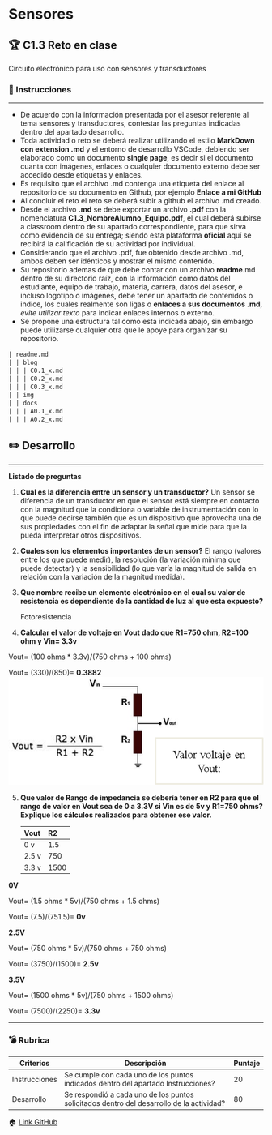 # Sensores

## :trophy: C1.3 Reto en clase

Circuito electrónico para uso con sensores y transductores

### :blue_book: Instrucciones
___

- De acuerdo con la información presentada por el asesor referente al tema sensores y 
transductores, contestar las preguntas indicadas dentro del apartado desarrollo.
- Toda actividad o reto se deberá realizar utilizando el estilo **MarkDown con 
extension .md** y el entorno de desarrollo VSCode, debiendo ser elaborado como un 
documento **single page**, es decir si el documento cuanta con imágenes, enlaces o 
cualquier documento externo debe ser accedido desde etiquetas y enlaces.
- Es requisito que el archivo .md contenga una etiqueta del enlace al repositorio de su 
documento en Github, por ejemplo **Enlace a mi GitHub**
- Al concluir el reto el reto se deberá subir a github el archivo .md creado.
- Desde el archivo **.md** se debe exportar un archivo **.pdf** con la nomenclatura 
**C1.3_NombreAlumno_Equipo.pdf**, el cual deberá subirse a classroom dentro de su 
apartado correspondiente, para que sirva como evidencia de su entrega; siendo esta 
plataforma **oficial** aquí se recibirá la calificación de su actividad por individual.
- Considerando que el archivo .pdf, fue obtenido desde archivo .md, ambos deben ser 
idénticos y mostrar el mismo contenido.
- Su repositorio ademas de que debe contar con un archivo **readme**.md dentro de su 
directorio raíz, con la información como datos del estudiante, equipo de trabajo, 
materia, carrera, datos del asesor, e incluso logotipo o imágenes, debe tener un 
apartado de contenidos o indice, los cuales realmente son ligas o **enlaces a sus 
documentos .md**, _evite utilizar texto_ para indicar enlaces internos o externo.
- Se propone una estructura tal como esta indicada abajo, sin embargo puede utilizarse 
cualquier otra que le apoye para organizar su repositorio.


```  
| readme.md
| | blog
| | | C0.1_x.md
| | | C0.2_x.md
| | | C0.3_x.md
| | img
| | docs
| | | A0.1_x.md
| | | A0.2_x.md
```

## :pencil2: Desarrollo

___

**Listado de preguntas**

1. **Cual es la diferencia entre un sensor y un transductor?**
   Un sensor se diferencia de un transductor en que el sensor está siempre en contacto con la magnitud que la condiciona o variable de instrumentación con lo que puede decirse también que es un dispositivo que aprovecha una de sus propiedades con el fin de adaptar la señal que mide para que la pueda interpretar otros dispositivos.

2. **Cuales son los elementos importantes de un sensor?**
   El rango (valores entre los que puede medir), la resolución (la variación mínima que puede detectar) y la sensibilidad (lo que varía la magnitud de salida en relación con la variación de la magnitud medida).

3. **Que nombre recibe un elemento electrónico en el cual su valor de resistencia es dependiente de la cantidad de luz al que esta expuesto?**
   
   Fotoresistencia
   
4. **Calcular el valor de voltaje en Vout dado que R1=750 ohm, R2=100 ohm y Vin= 3.3v**

Vout= (100 ohms * 3.3v)/(750 ohms + 100 ohms)

Vout= (330)/(850)= **0.3882**
![SensoresTransductoresCircuitoVout](../img/C1.x_SensoresTransductoresCircuitoVout.png)

5. **Que valor de Rango de impedancia se debería tener en R2 para que el rango de valor en Vout sea de 0 a 3.3V si Vin es de 5v y R1=750 ohms? Explique los cálculos realizados para obtener ese valor.**

    Vout | R2 |
    ----|----|
    0 v | 1.5 |
    2.5 v | 750 |
    3.3 v | 1500 |

**0V**

Vout= (1.5 ohms * 5v)/(750 ohms + 1.5 ohms)

Vout= (7.5)/(751.5)= **0v**

**2.5V**

Vout= (750 ohms * 5v)/(750 ohms + 750 ohms)

Vout= (3750)/(1500)= **2.5v**

**3.5V**

Vout= (1500 ohms * 5v)/(750 ohms + 1500 ohms)

Vout= (7500)/(2250)= **3.3v**
___

### :bomb: Rubrica

| Criterios     | Descripción                                                                                  | Puntaje |
| ------------- | -------------------------------------------------------------------------------------------- | ------- |
| Instrucciones | Se cumple con cada uno de los puntos indicados dentro del apartado Instrucciones?            | 20 |
| Desarrollo    | Se respondió a cada uno de los puntos solicitados dentro del desarrollo de la actividad?     | 80      |

:house: [Link GitHub](https://github.com/vanessamRodriguez/Sistemas_Programables)